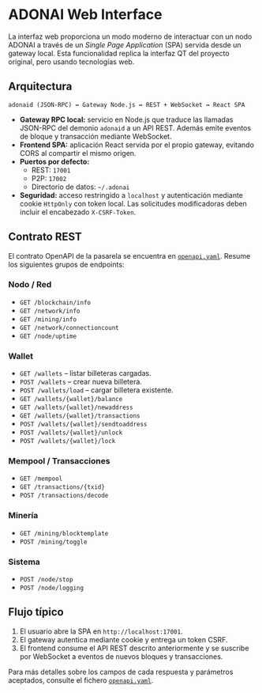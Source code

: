 # ADONAI Web Interface

La interfaz web proporciona un modo moderno de interactuar con un nodo ADONAI a través de un *Single Page Application* (SPA) servida desde un gateway local. Esta funcionalidad replica la interfaz QT del proyecto original, pero usando tecnologías web.

## Arquitectura

```
adonaid (JSON-RPC) ↔ Gateway Node.js ↔ REST + WebSocket ↔ React SPA
```

- **Gateway RPC local:** servicio en Node.js que traduce las llamadas JSON-RPC del demonio `adonaid` a un API REST. Además emite eventos de bloque y transacción mediante WebSocket.
- **Frontend SPA:** aplicación React servida por el propio gateway, evitando CORS al compartir el mismo origen.
- **Puertos por defecto:**
  - REST: `17001`
  - P2P: `17002`
  - Directorio de datos: `~/.adonai`
- **Seguridad:** acceso restringido a `localhost` y autenticación mediante cookie `HttpOnly` con token local. Las solicitudes modificadoras deben incluir el encabezado `X-CSRF-Token`.

## Contrato REST

El contrato OpenAPI de la pasarela se encuentra en [`openapi.yaml`](../openapi.yaml). Resume los siguientes grupos de endpoints:

### Nodo / Red
- `GET /blockchain/info`
- `GET /network/info`
- `GET /mining/info`
- `GET /network/connectioncount`
- `GET /node/uptime`

### Wallet
- `GET /wallets` – listar billeteras cargadas.
- `POST /wallets` – crear nueva billetera.
- `POST /wallets/load` – cargar billetera existente.
- `GET /wallets/{wallet}/balance`
- `GET /wallets/{wallet}/newaddress`
- `GET /wallets/{wallet}/transactions`
- `POST /wallets/{wallet}/sendtoaddress`
- `POST /wallets/{wallet}/unlock`
- `POST /wallets/{wallet}/lock`

### Mempool / Transacciones
- `GET /mempool`
- `GET /transactions/{txid}`
- `POST /transactions/decode`

### Minería
- `GET /mining/blocktemplate`
- `POST /mining/toggle`

### Sistema
- `POST /node/stop`
- `POST /node/logging`

## Flujo típico

1. El usuario abre la SPA en `http://localhost:17001`.
2. El gateway autentica mediante cookie y entrega un token CSRF.
3. El frontend consume el API REST descrito anteriormente y se suscribe por WebSocket a eventos de nuevos bloques y transacciones.

Para más detalles sobre los campos de cada respuesta y parámetros aceptados, consulte el fichero [`openapi.yaml`](../openapi.yaml).
